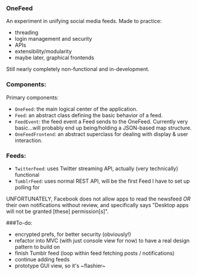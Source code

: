 ### OneFeed

An experiment in unifying social media feeds. Made to practice:
 - threading
 - login management and security
 - APIs
 - extensibility/modularity
 - maybe later, graphical frontends

Still nearly completely non-functional and in-development.

### Components:
Primary components:
 - `OneFeed`: the main logical center of the application.
 - `Feed`: an abstract class defining the basic behavior of a feed.
 - `FeedEvent`: the feed event a Feed sends to the OneFeed. Currently very basic...will probably
 	end up being/holding a JSON-based map structure.
 - `OneFeedFrontend`: an abstract superclass for dealing with display & user interaction.

### Feeds:
 - `TwitterFeed`: uses Twitter streaming API, actually (very technically) functional
 - `TumblrFeed`: uses normal REST API, will be the first Feed I have to set up polling for

UNFORTUNATELY, Facebook does not allow apps to read the newsfeed *OR* their own notifications
without review, and specifically says "Desktop apps will not be granted [these] permission[s]".

###To-do:
 - encrypted prefs, for better security (obviously!)
 - refactor into MVC (with just console view for now) to have a real design pattern to build on
 - finish Tumblr feed (loop within feed fetching posts / notifications)
 - continue adding feeds
 - prototype GUI view, so it's ~flashier~
